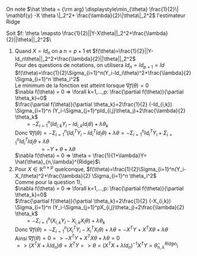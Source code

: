 On note
$\hat \theta = {\rm arg} \displaystyle\min_{\theta} \frac{1}{2}\| \mathbf{y} -X \theta \|_2^2+ \frac{\lambda}{2}\|\theta\|_2^2$
l'estimateur Ridge

Soit
$f: \theta \mapsto \frac{1}{2}||Y-X\theta||_2^2+\frac{\lambda}{2}||\theta||_2^2$\
1) Quand $X=Id_n$ on a $n=p+1$ et
$f(\theta)=\frac{1}{2}||Y-Id_n\theta||_2^2+\frac{\lambda}{2}||\theta||_2^2$\
Pour des questions de notations, on utilisera $Id_n=Id_{p+1}=Id$\
$f(\theta)=\frac{1}{2}\Sigma_{i=1}^n(Y_i-Id_i\theta)^2+\frac{\lambda}{2} \Sigma_{i=1}^n \theta_i^2$\
Le minimum de la fonction est atteint lorsque $\nabla f(\theta) = 0$\
$\nabla f(\theta) = 0 => \forall k=1,...,p: \frac{\partial f(\theta)}{\partial \theta_k}=0$\
$\frac{\partial f(\theta)}{\partial \theta_k}=2\frac{1}{2} (-Id_{i,k}) \Sigma_{i=1}^n (Y_i-\Sigma_{j=1}^pId_{i,j}\theta_j)+2\frac{\lambda}{2} \theta_k$\
$~~~~~~~=-\Sigma_{i=1}^n(Id_{i,k}Y_i-Id_{i,k}Id_i\theta)+\lambda \theta_k$\
Donc
$\nabla f(\theta)=-\Sigma_{i=1}^n(Id_i^TY_i-Id_i^TId_i\theta)+\lambda \theta=-\Sigma_{i=1}^nId_i^TY_i+\Sigma_{i=1}^nId_i^TId_i \theta +\lambda \theta$\
$~~~~~~~~~~~~~~~~~=-Y+\theta+\lambda \theta$\
$\nabla f(\theta) = 0 => \theta = \frac{1}{1+\lambda}Y= \hat{\theta}_{n,\lambda}^{Ridge}$\
2) Pour $X \in \mathbb{R}^{n \times p}$ quelconque,
$f(\theta)=\frac{1}{2}\Sigma_{i=1}^n(Y_i-X_i\theta)^2+\frac{\lambda}{2} \Sigma_{i=1}^n \theta_i^2$\
Comme pour la question 1),\
$\nabla f(\theta) = 0 => \forall k=1,...,p: \frac{\partial f(\theta)}{\partial \theta_k}=0$\
$\frac{\partial f(\theta)}{\partial \theta_k}=2\frac{1}{2} (-X_{i,k}) \Sigma_{i=1}^n (Y_i-\Sigma_{j=1}^pX_{i,j}\theta_j)+2\frac{\lambda}{2} \theta_k$\
$~~~~~~~=-\Sigma_{i=1}^n(X_{i,k}Y_i-X_{i,k}X_i\theta)+\lambda \theta_k$\
Donc
$\nabla f(\theta)=-\Sigma_{i=1}^n(X_i^TY_i-X_i^TX_i\theta)+\lambda \theta=-X^TY+X^TX\theta + \lambda \theta$\
Ainsi $\nabla f(\theta)=0 => -X^TY+X^TX\theta + \lambda \theta=0$\
$=> (X^TX + \lambda Id_n)\theta = X^TY => \theta = (X^TX + \lambda Id_n)^{-1} X^TY = \hat{\theta}_{n,\lambda}^{Ridge}$\
